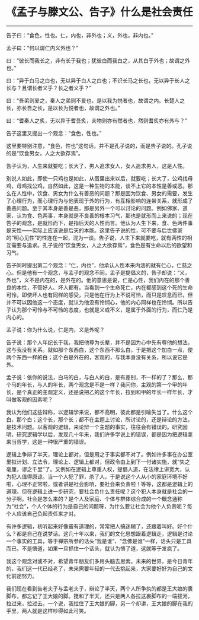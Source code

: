 # 《孟子与滕文公、告子》什么是社会责任

------
告子曰：“食色，性也。仁，内也，非外也；义，外也，非内也。”

孟子曰：“何以谓仁内义外也？”

曰：“彼长而我长之，非有长于我也；犹彼白而我白之，从其白于外也；故谓之外也。”

曰：“异于白马之白也，无以异于白人之白也；不识长马之长也，无以异于长人之长与？且谓长者义乎？长之者义乎？”

曰：“吾弟则爱之，秦人之弟则不爱也，是以我为悦者也，故谓之内。长楚人之长，亦长吾之长，是以长为悦者也，故谓之外也。”

曰：“耆秦人之炙，无以异于耆吾炙，夫物则亦有然者也，然则耆炙亦有外与？”

告子这里又提出一个观念：“食色，性也。”

这里要特别注意，“食色，性也”这句话，并不是孔子说的，而是告子说的。孔子说的是“饮食男女，人之大欲存焉”。

告子认为，人生来就要吃；长大了，男人追求女人，女人追求男人，这是人性。

别说人如此，即使一只鸡也是如此，从蛋里出来以后，就要吃；长大了，公鸡找母鸡，母鸡找公鸡，自然如此，这是一种生物的本能，谈不上它的本性是善或恶。那么在人性中，饮食、男女为什么有善恶的问题？那是因为饮食、男女的需要，发生了心理行为，而心理行为与他表现于外的行为，有互相影响的连带关系，就形成了善恶问题。至于其本身是善是恶，那是另外一个可以讨论的问题。例如佛家、道家，认为食、色两事，本身就是不良善的根本习气，那也是就形而上来说的；现在告子的观念，是就形而下，是指后天的人性而言。他认为人生下来，食、色两件事是天性——实际上应该说是后天的本能。这里告子说的性，可不要与后世佛家的“明心见性”的性连在一起，混为一谈。告子说，人生下来就要吃，就有两性的相互需要与追求。孔子说的“饮食男女，人之大欲存焉”，食色是有生命以后的欲望和习气。

告子同时提出第二个观念：“仁，内也”，他承认人性本来内涵的就有仁心，仁慈之心。但是他有一个观念，与孟子的观念不同，孟子是提倡义的，告子却说：“义，外也”，义不是内在的，是外在的。他的意思是说，仁是心性，我们内在的那个善良的本性，不管好人、坏人都有。当看到一个生命死亡，内在都感到这个死的生命可怜，即使坏人也有同样的感受，只是他在行为上不说可怜，而只是叹息而已，但并不可以因他这一个态度，就认为他没有怜悯心，他的内心同样也在怜悯。所以告子认为那个可怜与不可怜的态度，也就是义或不义，是属于外面的行为，而仁乃是内心的。

孟子说：你为什么说，仁是内，义是外呢？

告子说：那个人年纪长于我，我把他尊为长辈，并不是因为心中先有尊他的想法，这与我没有关系。就如那个东西白，这个东西不那么白，于是把这个加白一点，使两个东西一样的白；这个白是外在的，客观的，与我本身没有关系，所以说它是外。

孟子说：依你的说法，白马的白，与白人的白，是有差别，不一样的了？那么，那个马的年长，与人的年长，两个观念是不是一样？我问你，主观的第一个甲的年长，是个真正的主观定义，还是说把乙的这个年长，拉到和甲的年长一样年长，才叫做客观的因素呢？

我认为他们这些辩称，以逻辑学来说，都不高明，彼此都是引喻失当了。什么这个白，那个白；这个长，那个长；都不在主题上讨论，所讨论的，还是辩论的方法，是技术问题。以客观的逻辑，来论辩一个主题的事实，往往会有错误的。研究因明，研究逻辑学以后，发现几十年来，我们许多学说上的错误，都是因为把逻辑拿来当哲学，这是一种很严重的错误。

逻辑上争辩了半天，理论上都对，但是用之于事实都不对了。例如许多事在办公室里拟计划、立法令，理论上、逻辑上都对，但政令由上到下一付诸实施，就“失之毫厘，谬之千里”了。又例如在逻辑上尊重人权，提倡人道，在法律上讲宽大，认为犯人值得原谅。当一个人犯了罪，杀了人，于是说这个人从小的家庭环境不好啦，心理不正常啦，或者讲是社会影响，要社会来负责啦！等等，这都是逻辑上的道理。但在逻辑上进一步研究，要社会负什么责任呢？这个犯人本身就是社会的一分子啊。社会是怎么来的？是个人及家庭、个体与群体综合成的一个概念通称为“社会”，个人个体的行为是自己的问题呀，为什么要让社会为他个人负责呢？每个人应该自己负起责任来才对。

有许多逻辑，初听起来好像蛮有道理的，常常把人搞迷糊了，还跟着叫好。好个什么？都是自己在说梦话。这几十年以来，我们的文化思想跟着逻辑走，逻辑是讨论一个事实的工具，等于禅宗所参的话头“我是谁”、“念佛是谁”一样，话头只是工具而已，不是悟道，如果一旦抓住一个话头，就认为悟了道，这就等于发疯了。

我这个观念对或不对，希望青年朋友们多用头脑去思索。未来的世界，是今日青年的，我们这一代已经老了，未来需要年轻的一代去挑起来，大家要好好为自己的文化前途努力。

我们现在看到告老夫子与孟老夫子，辩论了半天，两个人所争执的都是王大娘的裹脚布，都忘记了王大娘的脚。搅和了半天，还只是两人各拉这裹脚布的一端拔河，拉过来，拉过去。一个说，我拉住了王大娘的脚，另一个却讲，王大娘的脚在我的手里，两人就是这样吵得如此可笑。

